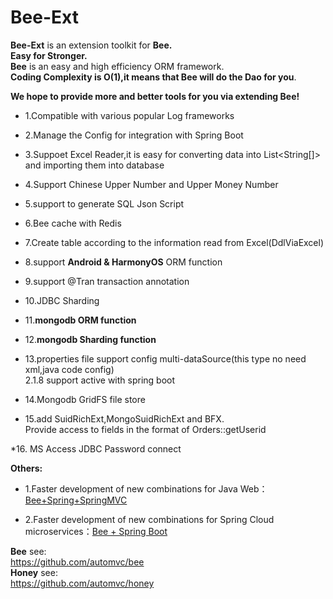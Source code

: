 
Bee-Ext
=========
**Bee-Ext** is an extension toolkit for **Bee.**   
**Easy for Stronger.**   
**Bee** is an easy and high efficiency ORM framework.    
**Coding Complexity is O(1),it means that Bee will do the Dao for you**.  

**We hope to provide more and better tools for you via extending Bee!&nbsp;**

* 1.Compatible with various popular Log frameworks	

* 2.Manage the Config for integration with Spring Boot 

* 3.Suppoet Excel Reader,it is easy for converting data into List<String[]> and importing them into database 

* 4.Support Chinese Upper Number and Upper Money Number 

* 5.support to generate SQL Json Script	

* 6.Bee cache with Redis 

* 7.Create table according to the information read from Excel(DdlViaExcel)	

* 8.support **Android & HarmonyOS** ORM function	

* 9.support @Tran transaction annotation	

* 10.JDBC Sharding  

* 11.**mongodb ORM function**  
* 12.**mongodb Sharding function**  

* 13.properties file support config multi-dataSource(this type no need xml,java code config)  
  2.1.8 support active with spring boot  
  
* 14.Mongodb GridFS file store  

* 15.add SuidRichExt,MongoSuidRichExt and BFX.  
     Provide access to fields in the format of Orders::getUserid  

*16. MS Access JDBC Password connect  

**Others:**	
* 1.Faster development of new combinations for Java Web：  [Bee+Spring+SpringMVC](../../../../aiteasoft/bee-spring-springmvc)  

* 2.Faster development of new combinations for Spring Cloud microservices：[Bee + Spring Boot](../../../bee-springboot)  

**Bee** see:  
https://github.com/automvc/bee  
**Honey** see:  
https://github.com/automvc/honey  

